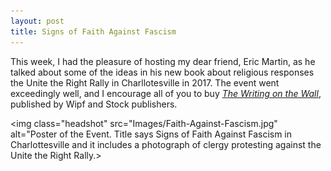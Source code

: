 ```yaml
---
layout: post
title: Signs of Faith Against Fascism
---
```


This week, I had the pleasure of hosting my dear friend, Eric Martin, as he talked about some of the ideas in his new book about religious responses the Unite the Right Rally in Charllotesville in 2017. The event went exceedingly well, and I encourage all of you to buy _[The Writing on the Wall](https://wipfandstock.com/9781666759099/the-writing-on-the-wall/)_, published by Wipf and Stock publishers. 

<img class="headshot" src="Images/Faith-Against-Fascism.jpg" alt="Poster of the Event. Title says Signs of Faith Against Fascism in Charlottesville and it includes a photograph of clergy protesting against the Unite the Right Rally.>

